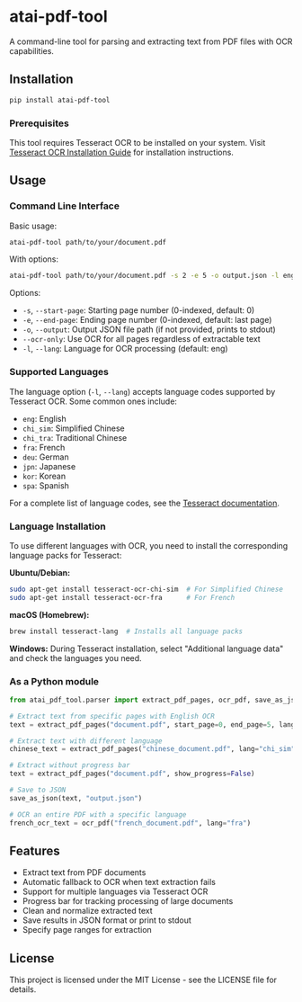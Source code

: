 # atai-pdf-tool

A command-line tool for parsing and extracting text from PDF files with OCR capabilities.

## Installation

```bash
pip install atai-pdf-tool
```

### Prerequisites

This tool requires Tesseract OCR to be installed on your system. Visit [Tesseract OCR Installation Guide](https://tesseract-ocr.github.io/tessdoc/Installation.html) for installation instructions.

## Usage

### Command Line Interface

Basic usage:

```bash
atai-pdf-tool path/to/your/document.pdf
```

With options:

```bash
atai-pdf-tool path/to/your/document.pdf -s 2 -e 5 -o output.json -l eng
```

Options:
- `-s`, `--start-page`: Starting page number (0-indexed, default: 0)
- `-e`, `--end-page`: Ending page number (0-indexed, default: last page)
- `-o`, `--output`: Output JSON file path (if not provided, prints to stdout)
- `--ocr-only`: Use OCR for all pages regardless of extractable text
- `-l`, `--lang`: Language for OCR processing (default: eng)

### Supported Languages

The language option (`-l`, `--lang`) accepts language codes supported by Tesseract OCR. Some common ones include:

- `eng`: English
- `chi_sim`: Simplified Chinese
- `chi_tra`: Traditional Chinese
- `fra`: French
- `deu`: German
- `jpn`: Japanese
- `kor`: Korean
- `spa`: Spanish

For a complete list of language codes, see the [Tesseract documentation](https://tesseract-ocr.github.io/tessdoc/Data-Files-in-different-versions.html).

### Language Installation

To use different languages with OCR, you need to install the corresponding language packs for Tesseract:

**Ubuntu/Debian:**
```bash
sudo apt-get install tesseract-ocr-chi-sim  # For Simplified Chinese
sudo apt-get install tesseract-ocr-fra      # For French
```

**macOS (Homebrew):**
```bash
brew install tesseract-lang  # Installs all language packs
```

**Windows:**
During Tesseract installation, select "Additional language data" and check the languages you need.

### As a Python module

```python
from atai_pdf_tool.parser import extract_pdf_pages, ocr_pdf, save_as_json

# Extract text from specific pages with English OCR
text = extract_pdf_pages("document.pdf", start_page=0, end_page=5, lang="eng")

# Extract text with different language
chinese_text = extract_pdf_pages("chinese_document.pdf", lang="chi_sim")

# Extract without progress bar
text = extract_pdf_pages("document.pdf", show_progress=False)

# Save to JSON
save_as_json(text, "output.json")

# OCR an entire PDF with a specific language
french_ocr_text = ocr_pdf("french_document.pdf", lang="fra")
```

## Features

- Extract text from PDF documents
- Automatic fallback to OCR when text extraction fails
- Support for multiple languages via Tesseract OCR
- Progress bar for tracking processing of large documents
- Clean and normalize extracted text
- Save results in JSON format or print to stdout
- Specify page ranges for extraction

## License

This project is licensed under the MIT License - see the LICENSE file for details.